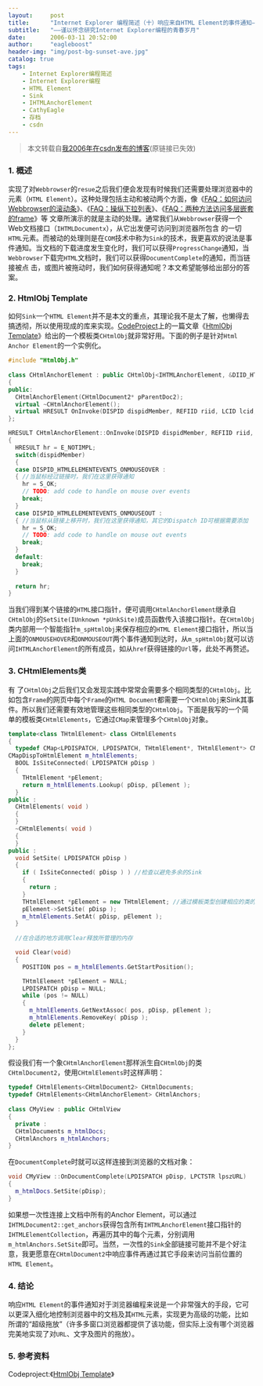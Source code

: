 ```yaml
---
layout:     post
title:      "Internet Explorer 编程简述（十）响应来自HTML Element的事件通知——几个好用的类"
subtitle:   "——谨以怀念研究Internet Explorer编程的青春岁月"
date:       2006-03-11 20:52:00
author:     "eagleboost"
header-img: "img/post-bg-sunset-ave.jpg"
catalog: true
tags:
    - Internet Explorer编程简述
    - Internet Explorer编程
    - HTML Element
    - Sink
    - IHTMLAnchorElement
    - CathyEagle
    - 存档
    - csdn
---
```


> 本文转载自[我2006年在csdn发布的博客](http://blog.csdn.net/CathyEagle/archive/2006/03/11/621961.aspx)(原链接已失效)

### 1. 概述

实现了对`Webbrowser`的`resue`之后我们便会发现有时候我们还需要处理浏览器中的元素（`HTML Element`）。这种处理包括主动和被动两个方面，像《[FAQ：如何访问Webbrowser的滚动条](https://eagleboost.com/2004/11/05/0-FAQ-%E5%A6%82%E4%BD%95%E8%AE%BF%E9%97%AEWebBrowser%E7%9A%84%E6%BB%9A%E5%8A%A8%E6%9D%A1/)》、《[FAQ：操纵下拉列表](https://eagleboost.com/2004/10/15/FAQ-%E6%93%8D%E7%BA%B5%E4%B8%8B%E6%8B%89%E5%88%97%E8%A1%A8/)》、《[FAQ：两种方法访问多层嵌套的frame](https://eagleboost.com/2004/09/30/FAQ-%E4%B8%A4%E7%A7%8D%E6%96%B9%E6%B3%95%E8%AE%BF%E9%97%AE%E5%A4%9A%E5%B1%82%E5%B5%8C%E5%A5%97%E7%9A%84frame/)》等 文章所演示的就是主动的处理。通常我们从`Webbrowser`获得一个Web文档接口（`IHTMLDocumentx`），从它出发便可访问到浏览器所包含 的一切`HTML`元素。而被动的处理则是在`COM`技术中称为`Sink`的技术，我更喜欢的说法是事件通知。当文档的下载进度发生变化时，我们可以获得`ProgressChange`通知，当`Webbrowser`下载完`HTML`文档时，我们可以获得`DocumentComplete`的通知，而当链接被点 击，或图片被拖动时，我们如何获得通知呢？本文希望能够给出部分的答案。

### 2. HtmlObj Template

如何`Sink`一个`HTML Element`并不是本文的重点，其理论我不是太了解，也懒得去搞透彻，所以使用现成的库来实现。[CodeProject](http://www.codeproject.com)上的一篇文章《[HtmlObj Template](https://www.codeproject.com/Articles/4875/HtmlObj-Template)》给出的一个模板类`CHtmlObj`就非常好用。下面的例子是针对`Html Anchor Element`的一个实例化。

```c++
#include "HtmlObj.h"
 
class CHtmlAnchorElement : public CHtmlObj<IHTMLAnchorElement, &DIID_HTMLAnchorEvents> 
{
public:
  CHtmlAnchorElement(CHtmlDocument2* pParentDoc2);
  virtual ~CHtmlAnchorElement();
  virtual HRESULT OnInvoke(DISPID dispidMember, REFIID riid, LCID lcid, WORD wFlags,DISPPARAMS * pdispparams, VARIANT * pvarResult, EXCEPINFO * pexcepinfo, UINT * puArgErr);
};

HRESULT CHtmlAnchorElement::OnInvoke(DISPID dispidMember, REFIID riid, LCID lcid, WORD wFlags,DISPPARAMS * pdispparams, VARIANT * pvarResult, EXCEPINFO * pexcepinfo, UINT * puArgErr)
{
  HRESULT hr = E_NOTIMPL;
  switch(dispidMember)
  {
  case DISPID_HTMLELEMENTEVENTS_ONMOUSEOVER :
  { //当鼠标经过链接时，我们在这里获得通知
    hr = S_OK;
    // TODO: add code to handle on mouse over events
    break;
  }
  case DISPID_HTMLELEMENTEVENTS_ONMOUSEOUT :
  { //当鼠标从链接上移开时，我们在这里获得通知，其它的Dispatch ID可根据需要添加
    hr = S_OK;
    // TODO: add code to handle on mouse out events
    break;
  }
  default:
    break;
  }
  
  return hr;
}
```

当我们得到某个链接的`HTML`接口指针，便可调用`CHtmlAnchorElement`继承自`CHtmlObj`的`SetSite(IUnknown *pUnkSite)`成员函数传入该接口指针。在`CHtmlObj`类内部用一个智能指针`m_spHtmlObj`来保存相应的`HTML Element`接口指针，所以当上面的`ONMOUSEHOVER`和`ONMOUSEOUT`两个事件通知到达时，从`m_spHtmlObj`就可以访问`IHTMLAnchorElement`的所有成员，如从`href`获得链接的`Url`等，此处不再赘述。

### 3. CHtmlElements类

有 了`CHtmlObj`之后我们又会发现实践中常常会需要多个相同类型的`CHtmlObj`。比如包含`Frame`的网页中每个`Frame`的`HTML Document`都需要一个`CHtmlObj`来Sink其事件。所以我们还需要有效地管理这些相同类型的`CHtmlObj`。下面是我写的一个简单的模板类`CHtmlElements`，它通过`CMap`来管理多个`CHtmlObj`对象。

```c++
template<class THtmlElement> class CHtmlElements
{
  typedef CMap<LPDISPATCH, LPDISPATCH, THtmlElement*, THtmlElement*> CMapDispToHtmlElement;
CMapDispToHtmlElement m_htmlElements;
  BOOL IsSiteConnected( LPDISPATCH pDisp )
  {
    THtmlElement *pElement;
    return m_htmlElements.Lookup( pDisp, pElement );
  }
public :
  CHtmlElements( void )
  {
  }
  ~CHtmlElements( void )
  {
  }
public :
  void SetSite( LPDISPATCH pDisp )
  {
    if ( IsSiteConnected( pDisp ) ) //检查以避免多余的Sink
    {
      return ;
    }
    THtmlElement *pElement = new THtmlElement; //通过模板类型创建相应的类的实例进行连接
    pElement->SetSite( pDisp );
    m_htmlElements.SetAt( pDisp, pElement );
  }
 
  //在合适的地方调用Clear释放所管理的内存

  void Clear(void)
  {
    POSITION pos = m_htmlElements.GetStartPosition();

    THtmlElement *pElement = NULL;
    LPDISPATCH pDisp = NULL;
    while (pos != NULL)
    {
      m_htmlElements.GetNextAssoc( pos, pDisp, pElement );
      m_htmlElements.RemoveKey( pDisp );
      delete pElement;
    }
  }
};
```

假设我们有一个象`CHtmlAnchorElement`那样派生自`CHtmlObj`的类`CHtmlDocument2`，使用`CHtmlElements`时这样声明：

```c++
typedef CHtmlElements<CHtmlDocument2> CHtmlDocuments;
typedef CHtmlElements<CHtmlAnchorElement> CHtmlAnchors;
 
class CMyView : public CHtmlView
{
  private :
  CHtmlDocuments m_htmlDocs;
  CHtmlAnchors m_htmlAnchors;
}
```

在`DocumentComplete`时就可以这样连接到浏览器的文档对象：

```c++
void CMyView ::OnDocumentComplete(LPDISPATCH pDisp, LPCTSTR lpszURL)
{
  m_htmlDocs.SetSite(pDisp);
}
```

如果想一次性连接上文档中所有的Anchor Element，可以通过`IHTMLDocument2::get_anchors`获得包含所有`IHTMLAnchorElement`接口指针的`IHTMLElementCollection`，再遍历其中的每个元素，分别调用`m_htmlAnchors.SetSite`即可。当然，一次性的`Sink`全部链接可能并不是个好注意，我更愿意在`CHtmlDocument2`中响应事件再通过其它手段来访问当前位置的`HTML Element`。

### 4. 结论

响应`HTML Element`的事件通知对于浏览器编程来说是一个非常强大的手段，它可以更深入细化地控制浏览器中的文档及其`HTML`元素，实现更为高级的功能，比如所谓的“超级拖放”（许多多窗口浏览器都提供了该功能，但实际上没有哪个浏览器完美地实现了对`URL`、文字及图片的拖放）。

### 5. 参考资料

Codeproject:《[HtmlObj Template](https://www.codeproject.com/Articles/4875/HtmlObj-Template)》